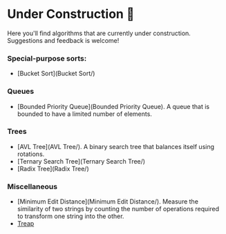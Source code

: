 # Under Construction :construction:

Here you'll find algorithms that are currently under construction. Suggestions and feedback is welcome!

### Special-purpose sorts:

- [Bucket Sort](Bucket Sort/)

### Queues

- [Bounded Priority Queue](Bounded Priority Queue). A queue that is bounded to have a limited number of elements.

### Trees

- [AVL Tree](AVL Tree/). A binary search tree that balances itself using rotations.
- [Ternary Search Tree](Ternary Search Tree/)
- [Radix Tree](Radix Tree/)

### Miscellaneous

- [Minimum Edit Distance](Minimum Edit Distance/). Measure the similarity of two strings by counting the number of operations required to transform one string into the other.
- [Treap](Treap/)
